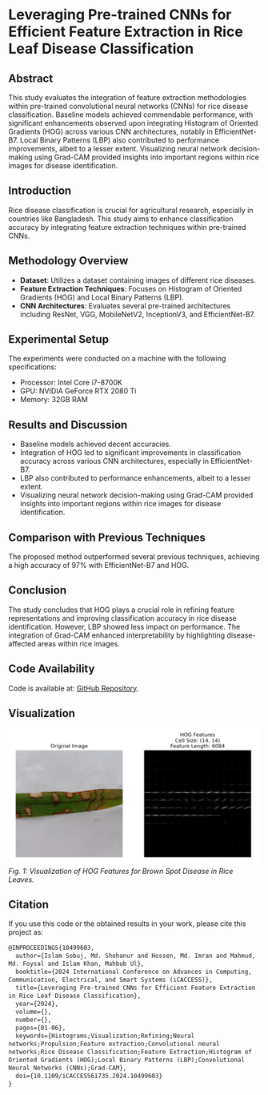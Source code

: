 # Leveraging Pre-trained CNNs for Efficient Feature Extraction in Rice Leaf Disease Classification

## Abstract
This study evaluates the integration of feature extraction methodologies within pre-trained convolutional neural networks (CNNs) for rice disease classification. Baseline models achieved commendable performance, with significant enhancements observed upon integrating Histogram of Oriented Gradients (HOG) across various CNN architectures, notably in EfficientNet-B7. Local Binary Patterns (LBP) also contributed to performance improvements, albeit to a lesser extent. Visualizing neural network decision-making using Grad-CAM provided insights into important regions within rice images for disease identification.

## Introduction
Rice disease classification is crucial for agricultural research, especially in countries like Bangladesh. This study aims to enhance classification accuracy by integrating feature extraction techniques within pre-trained CNNs.

## Methodology Overview
- **Dataset**: Utilizes a dataset containing images of different rice diseases.
- **Feature Extraction Techniques**: Focuses on Histogram of Oriented Gradients (HOG) and Local Binary Patterns (LBP).
- **CNN Architectures**: Evaluates several pre-trained architectures including ResNet, VGG, MobileNetV2, InceptionV3, and EfficientNet-B7.

## Experimental Setup
The experiments were conducted on a machine with the following specifications:
- Processor: Intel Core i7-8700K
- GPU: NVIDIA GeForce RTX 2080 Ti
- Memory: 32GB RAM

## Results and Discussion
- Baseline models achieved decent accuracies.
- Integration of HOG led to significant improvements in classification accuracy across various CNN architectures, especially in EfficientNet-B7.
- LBP also contributed to performance enhancements, albeit to a lesser extent.
- Visualizing neural network decision-making using Grad-CAM provided insights into important regions within rice images for disease identification.

## Comparison with Previous Techniques
The proposed method outperformed several previous techniques, achieving a high accuracy of 97% with EfficientNet-B7 and HOG.

## Conclusion
The study concludes that HOG plays a crucial role in refining feature representations and improving classification accuracy in rice disease identification. However, LBP showed less impact on performance. The integration of Grad-CAM enhanced interpretability by highlighting disease-affected areas within rice images.

## Code Availability
Code is available at: [GitHub Repository](https://github.com/shohanursobuj/LeafExtractCNN).

## Visualization
![Visualization](assets/_hog_features.png)
*Fig. 1: Visualization of HOG Features for Brown Spot Disease in Rice Leaves.*

## Citation

If you use this code or the obtained results in your work, please cite this project as:

```
@INPROCEEDINGS{10499603,
  author={Islam Sobuj, Md. Shohanur and Hossen, Md. Imran and Mahmud, Md. Foysal and Islam Khan, Mahbub Ul},
  booktitle={2024 International Conference on Advances in Computing, Communication, Electrical, and Smart Systems (iCACCESS)}, 
  title={Leveraging Pre-trained CNNs for Efficient Feature Extraction in Rice Leaf Disease Classification}, 
  year={2024},
  volume={},
  number={},
  pages={01-06},
  keywords={Histograms;Visualization;Refining;Neural networks;Propulsion;Feature extraction;Convolutional neural networks;Rice Disease Classification;Feature Extraction;Histogram of Oriented Gradients (HOG);Local Binary Patterns (LBP);Convolutional Neural Networks (CNNs);Grad-CAM},
  doi={10.1109/iCACCESS61735.2024.10499603}
}



```
